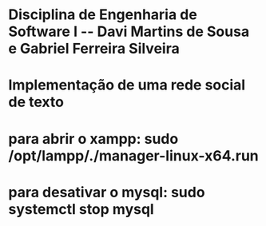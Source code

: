 # Disciplina de Engenharia de Software I -- Davi Martins de Sousa e Gabriel Ferreira Silveira
# Implementação de uma rede social de texto
# para abrir o xampp: sudo /opt/lampp/./manager-linux-x64.run
# para desativar o mysql: sudo systemctl stop mysql